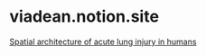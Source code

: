 # viadean.notion.site
[Spatial architecture of acute lung injury in humans](https://viadean.notion.site/Spatial-architecture-of-acute-lung-injury-in-humans-1441ae7b9a3280bba2abf982dc3ecb7f)
